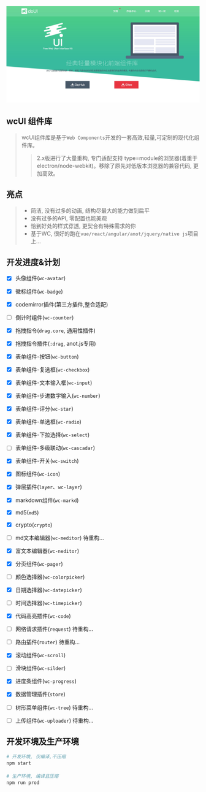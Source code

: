 ![doui](./slogan.jpg)


## wcUI 组件库
> wcUI组件库是基于`Web Components`开发的一套高效,轻量,可定制的现代化组件库。
>> 2.x版进行了大量重构, 专门适配支持 type=module的浏览器(着重于electron/node-webkit)。移除了原先对低版本浏览器的兼容代码, 更加高效。


##  亮点
> - 简洁, 没有过多的动画, 结构尽最大的能力做到扁平
> - 没有过多的API, 零配置也能美观
> - 恰到好处的样式穿透, 更契合有特殊需求的你
> - 基于WC, 很好的跑在`vue/react/angular/anot/jquery/native js`项目上...


## 开发进度&计划
- [x] 头像组件(`wc-avatar`)
- [x] 徽标组件(`wc-badge`)
- [x] codemirror插件(第三方插件,整合适配)
- [ ] 倒计时组件(`wc-counter`)
- [x] 拖拽指令(`drag.core`, 通用性插件)
- [x] 拖拽指令插件(`:drag`, anot.js专用)
- [x] 表单组件-按钮(`wc-button`)
- [x] 表单组件-复选框(`wc-checkbox`)
- [x] 表单组件-文本输入框(`wc-input`)
- [x] 表单组件-步进数字输入(`wc-number`)
- [x] 表单组件-评分(`wc-star`)
- [x] 表单组件-单选框(`wc-radio`)
- [x] 表单组件-下拉选择(`wc-select`)
- [ ] 表单组件-多级联动(`wc-cascadar`)
- [x] 表单组件-开关(`wc-switch`)
- [x] 图标组件(`wc-icon`)
- [x] 弹层插件(`layer`、`wc-layer`)
- [x] markdown组件(`wc-markd`)
- [x] md5(`md5`)
- [x] crypto(`crypto`)
- [ ] md文本编辑器(`wc-meditor`) 待重构...
- [x] 富文本编辑器(`wc-neditor`)
- [x] 分页组件(`wc-pager`)
- [ ] 颜色选择器(`wc-colorpicker`)
- [x] 日期选择器(`wc-datepicker`)
- [ ] 时间选择器(`wc-timepicker`)
- [x] 代码高亮插件(`wc-code`)
- [ ] 网络请求插件(`request`) 待重构...
- [ ] 路由插件(`router`) 待重构...
- [x] 滚动组件(`wc-scroll`)
- [ ] 滑块组件(`wc-silder`)
- [x] 进度条组件(`wc-progress`)
- [x] 数据管理插件(`store`)
- [ ] 树形菜单组件(`wc-tree`) 待重构...
- [ ] 上传组件(`wc-uploader`) 待重构...


## 开发环境及生产环境
```bash
# 开发环境, 仅编译,不压缩
npm start

# 生产环境, 编译且压缩
npm run prod

```

